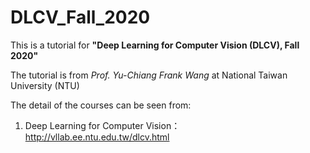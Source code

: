 # DLCV_Fall_2020     
This is a tutorial for **"Deep Learning for Computer Vision (DLCV), Fall 2020"**

The tutorial is from *Prof. Yu-Chiang Frank Wang* at National Taiwan University (NTU)        
      
The detail of the courses can be seen from:
1.	Deep Learning for Computer Vision： http://vllab.ee.ntu.edu.tw/dlcv.html
